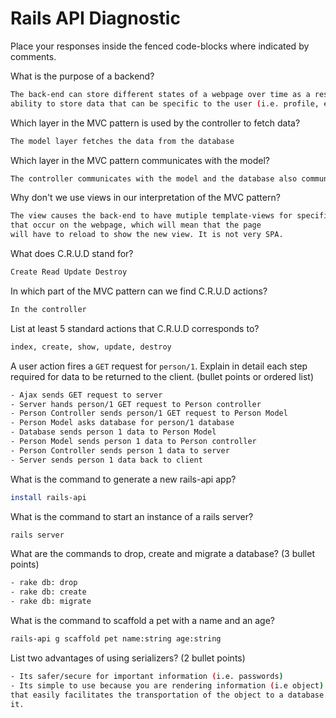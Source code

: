 # Rails API Diagnostic

Place your responses inside the fenced code-blocks where indicated by comments.


What is the purpose of a backend?

```bash
The back-end can store different states of a webpage over time as a result of the
ability to store data that can be specific to the user (i.e. profile, email, etc.)
```

Which layer in the MVC pattern is used by the controller to fetch data?

```bash
The model layer fetches the data from the database
```

Which layer in the MVC pattern communicates with the model?

```bash
The controller communicates with the model and the database also communicates with the model.
```

Why don't we use views in our interpretation of the MVC pattern?

```bash
The view causes the back-end to have mutiple template-views for specific actions
that occur on the webpage, which will mean that the page
will have to reload to show the new view. It is not very SPA.
```

What does C.R.U.D stand for?

```bash
Create Read Update Destroy
```

In which part of the MVC pattern can we find C.R.U.D actions?

```bash
In the controller
```
List at least 5 standard actions that C.R.U.D corresponds to?

```bash
index, create, show, update, destroy
```

A user action fires a `GET` request for `person/1`. Explain in detail each step
required for data to be returned to the client. (bullet points or ordered list)

```bash
- Ajax sends GET request to server
- Server hands person/1 GET request to Person controller
- Person Controller sends person/1 GET request to Person Model
- Person Model asks database for person/1 database
- Database sends person 1 data to Person Model
- Person Model sends person 1 data to Person controller
- Person Controller sends person 1 data to server
- Server sends person 1 data back to client
```

What is the command to generate a new rails-api app?

```bash
install rails-api
```

What is the command to start an instance of a rails server?

```bash
rails server
```

What are the commands to drop, create and migrate a database? (3 bullet points)

```bash
- rake db: drop
- rake db: create
- rake db: migrate
```

What is the command to scaffold a pet with a name and an age?

```bash
rails-api g scaffold pet name:string age:string
```

List two advantages of using serializers? (2 bullet points)

```bash
- Its safer/secure for important information (i.e. passwords)
- Its simple to use because you are rendering information (i.e object) into JSON
that easily facilitates the transportation of the object to a database to store
it.
```
